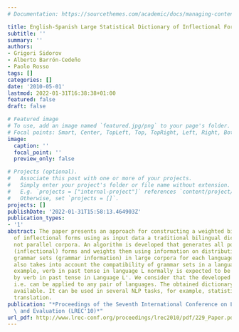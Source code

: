 ```yaml
---
# Documentation: https://sourcethemes.com/academic/docs/managing-content/

title: English-Spanish Large Statistical Dictionary of Inflectional Forms
subtitle: ''
summary: ''
authors:
- Grigori Sidorov
- Alberto Barrón-Cedeño
- Paolo Rosso
tags: []
categories: []
date: '2010-05-01'
lastmod: 2022-01-31T16:38:38+01:00
featured: false
draft: false

# Featured image
# To use, add an image named `featured.jpg/png` to your page's folder.
# Focal points: Smart, Center, TopLeft, Top, TopRight, Left, Right, BottomLeft, Bottom, BottomRight.
image:
  caption: ''
  focal_point: ''
  preview_only: false

# Projects (optional).
#   Associate this post with one or more of your projects.
#   Simply enter your project's folder or file name without extension.
#   E.g. `projects = ["internal-project"]` references `content/project/deep-learning/index.md`.
#   Otherwise, set `projects = []`.
projects: []
publishDate: '2022-01-31T15:58:13.464903Z'
publication_types:
- '1'
abstract: The paper presents an approach for constructing a weighted bilingual dictionary
  of inflectional forms using as input data a traditional bilingual dictionary, and
  not parallel corpora. An algorithm is developed that generates all possible morphological
  (inflectional) forms and weights them using information on distribution of corresponding
  grammar sets (grammar information) in large corpora for each language. The algorithm
  also takes into account the compatibility of grammar sets in a language pair; for
  example, verb in past tense in language L normally is expected to be translated
  by verb in past tense in Language L'. We consider that the developed method is universal,
  i.e. can be applied to any pair of languages. The obtained dictionary is freely
  available. It can be used in several NLP tasks, for example, statistical machine
  translation.
publication: "*Proceedings of the Seventh International Conference on Language Resources\
  \ and Evaluation (LREC'10)*"
url_pdf: http://www.lrec-conf.org/proceedings/lrec2010/pdf/229_Paper.pdf
---
```

